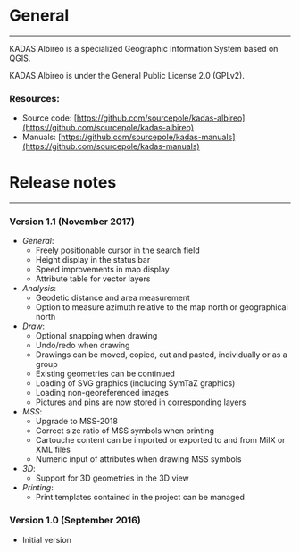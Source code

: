 General
=======
- - -
KADAS Albireo is a specialized Geographic Information System based on QGIS.

KADAS Albireo is under the General Public License 2.0 (GPLv2).

### Resources:

 * Source code: [https://github.com/sourcepole/kadas-albireo](https://github.com/sourcepole/kadas-albireo)
 * Manuals: [https://github.com/sourcepole/kadas-manuals](https://github.com/sourcepole/kadas-manuals)

Release notes
=============
- - -
### Version 1.1 (November 2017)
* *General*:
    - Freely positionable cursor in the search field
    - Height display in the status bar
    - Speed ​​improvements in map display
    - Attribute table for vector layers
* *Analysis*:
    - Geodetic distance and area measurement
    - Option to measure azimuth relative to the map north or geographical north
* *Draw*:
    - Optional snapping when drawing
    - Undo/redo when drawing
    - Drawings can be moved, copied, cut and pasted, individually or as a group
    - Existing geometries can be continued
    - Loading of SVG graphics (including SymTaZ graphics)
    - Loading non-georeferenced images
    - Pictures and pins are now stored in corresponding layers
* *MSS*:
    - Upgrade to MSS-2018
    - Correct size ratio of MSS symbols when printing
    - Cartouche content can be imported or exported to and from MilX or XML files
    - Numeric input of attributes when drawing MSS symbols
* *3D*:
    - Support for 3D geometries in the 3D view
* *Printing*:
    - Print templates contained in the project can be managed

### Version 1.0 (September 2016)
- Initial version
